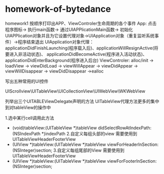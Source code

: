 # homework-of-bytedance
homework1
按顺序打印出APP、ViewControler生命周期的各个事件
App: 点击程序图标-> 执行main函数-> 通过UIAPPlicationMain函数-> 初始化UIAPPlication对象并且为它设置代理对象->UIApplication对象（重复监听系统事件）->程序结束退出
UIApplication对象代理：
applicationDidFinishLaunching(程序载入后)、applicationWillResignActive(将要进入非活动状态)、 applicationDidBecomeActive(程序进入活动状态)、applicationDidEnterBackground(程序进入后台)
ViewControler: alloc/init -> loadView -> viewDidLoad -> viewWillAppear -> viewDidAppear -> viewWillDisappear -> viewDidDisappear ->ealloc   

写出五种常用的UI控件

UIScrollview\UITableView\UICollectionView\UIWebView\WKWebView

列举出三个UITABLEViewDelegate声明的方法
UITableView代理方法更多的集中到对tableView的操作中

1.选中某行cell调用此方法
- (void)tableView:(UITableView *)tableView didSelectRowAtIndexPath:(NSIndexPath *)indexPath
2.自定义每组头部的view 需要使用到UITableViewHeaderFooterView
- (UIView *)tableView:(UITableView *)tableView viewForHeaderInSection:(NSInteger)section; 
3.自定义每组尾部的View 需要使用到UITableViewHeaderFooterView
- (UIView *)tableView:(UITableView *)tableView viewForFooterInSection:(NSInteger)section;
